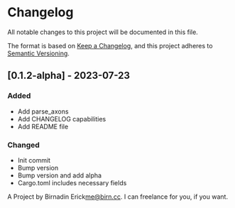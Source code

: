 # Changelog

All notable changes to this project will be documented in this file.

The format is based on [Keep a Changelog](https://keepachangelog.com/en/1.0.0/),
and this project adheres to [Semantic Versioning](https://semver.org/spec/v2.0.0.html).

## [0.1.2-alpha] - 2023-07-23

### Added

- Add parse_axons
- Add CHANGELOG capabilities
- Add README file

### Changed

- Init commit
- Bump version
- Bump version and add alpha
- Cargo.toml includes necessary fields

A Project by Birnadin Erick<me@birn.cc>. I can freelance for you, if you want.
